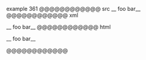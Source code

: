 example 361
@@@@@@@@@@@@ src
__
foo bar__
@@@@@@@@@@@@ xml
<?xml version="1.0" encoding="UTF-8"?>
<!DOCTYPE document SYSTEM "CommonMark.dtd">
<document xmlns="http://commonmark.org/xml/1.0">
  <paragraph>
    <text>__</text>
    <softbreak />
    <text>foo bar__</text>
  </paragraph>
</document>
@@@@@@@@@@@@ html
<p>__
foo bar__</p>
@@@@@@@@@@@@
